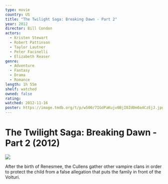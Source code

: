 ```yaml
---
type: movie
country: US
title: "The Twilight Saga: Breaking Dawn - Part 2"
year: 2012
director: Bill Condon
actors:
  - Kristen Stewart
  - Robert Pattinson
  - Taylor Lautner
  - Peter Facinelli
  - Elizabeth Reaser
genre:
  - Adventure
  - Fantasy
  - Drama
  - Romance
length: 1h 55m
shelf: watched
owned: false
rating:
watched: 2012-11-16
poster: https://image.tmdb.org/t/p/w500/7IGdPaKujv0BjI0Zd0m0a4CzEjJ.jpg
---
```


# The Twilight Saga: Breaking Dawn - Part 2 (2012)

![](https://image.tmdb.org/t/p/w500/7IGdPaKujv0BjI0Zd0m0a4CzEjJ.jpg)

After the birth of Renesmee, the Cullens gather other vampire clans in order to protect the child from a false allegation that puts the family in front of the Volturi.
